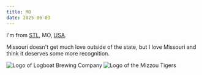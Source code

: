 ```yaml
---
title: MO
date: 2025-06-03
---
```

I'm from [STL](/STL), MO, [USA](/USA).

Missouri doesn't get much love outside of the state, but I love Missouri and think it deserves some more recognition.


![Logo of Logboat Brewing Company](logboat-logo.png)
![Logo of the Mizzou Tigers](logo-mizzou.png)
